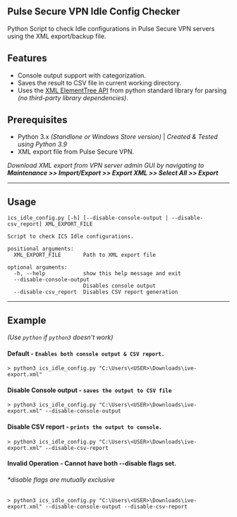 
## Pulse Secure VPN Idle Config Checker

Python Script to check Idle configurations in Pulse Secure VPN servers using the XML export/backup file.


## Features

- Console output support with categorization.
- Saves the result to CSV file in current working directory.
- Uses the [XML ElementTree API](https://docs.python.org/3/library/xml.etree.elementtree.html) from python standard library for parsing _(no third-party library dependencies)_.

## Prerequisites

- Python 3.x _(Standlone or Windows Store version)_ | _Created & Tested using Python 3.9_
- XML export file from Pulse Secure VPN.

_Download XML export from VPN server admin GUI by navigating to **Maintenance >> Import/Export >> Export XML >> Select All >> Export**_

---

## Usage

```
ics_idle_config.py [-h] [--disable-console-output | --disable-csv_report] XML_EXPORT_FILE

Script to check ICS Idle configurations.

positional arguments:
  XML_EXPORT_FILE       Path to XML export file

optional arguments:
  -h, --help            show this help message and exit
  --disable-console-output
                        Disables console output
  --disable-csv_report  Disables CSV report generation
```
---

## Example

_(Use `python` if `python3` doesn't work)_

#### Default - `Enables both console output & CSV report.`
```
> python3 ics_idle_config.py "C:\Users\<USER>\Downloads\ive-export.xml"
```

#### Disable Console output - `saves the output to CSV file`
```
> python3 ics_idle_config.py "C:\Users\<USER>\Downloads\ive-export.xml" --disable-console-output
```

#### Disable CSV report - `prints the output to console.`
```
> python3 ics_idle_config.py "C:\Users\<USER>\Downloads\ive-export.xml" --disable-csv-report
```

#### Invalid Operation - Cannot have both --disable flags set.
###### _*disable flags are mutually exclusive_
```
> python3 ics_idle_config.py "C:\Users\<USER>\Downloads\ive-export.xml" --disable-console-output --disable-csv-report
```
